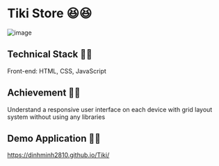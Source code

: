 
# Tiki Store 😆😆

![image](https://user-images.githubusercontent.com/86513245/123665172-36a35300-d862-11eb-9614-76adb48a7da6.png)


## Technical Stack 🚀🚀

Front-end: HTML, CSS, JavaScript 

## Achievement 🚀🚀

Understand a responsive user interface on each device with grid layout system without using any libraries

## Demo Application 🚀🚀

https://dinhminh2810.github.io/Tiki/









